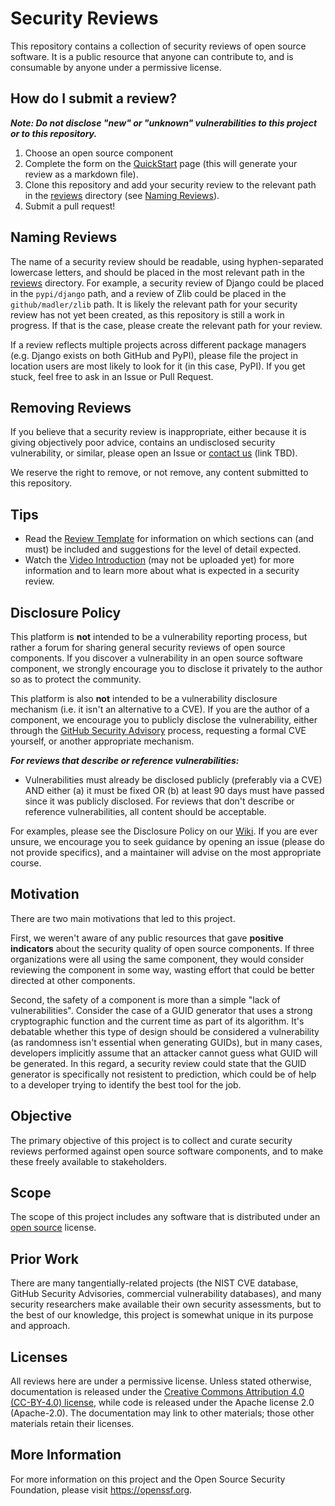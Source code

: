 # Security Reviews

This repository contains a collection of security reviews of open source software. It is a public resource that anyone can contribute to, and is consumable by anyone under a permissive license.

## How do I submit a review?

***Note: Do not disclose "new" or "unknown" vulnerabilities to this project or to this repository.***

1. Choose an open source component
2. Complete the form on the [QuickStart](https://ossf.github.io/security-reviews/quickstart.html) page (this will generate your review as a markdown file).
2. Clone this repository and add your security review to the relevant path in the [reviews](https://github.com/ossf/security-reviews/tree/main/reviews) directory (see [Naming Reviews](#naming-reviews)).
3. Submit a pull request!

## Naming Reviews

The name of a security review should be readable, using hyphen-separated lowercase
letters, and should be placed in the most relevant path in the [reviews](https://github.com/ossf/security-reviews/tree/main/reviews) directory. For example, a security review of Django could be placed in the `pypi/django` path, and a review of Zlib could be placed in the `github/madler/zlib` path. It is likely the relevant path for your security review has not yet been created, as this repository is still a work in progress. If that is the case, please create the relevant path for your review.

If a review reflects multiple projects across different package managers (e.g.
Django exists on both GitHub and PyPI), please file the project in location
users are most likely to look for it (in this case, PyPI). If you get stuck,
feel free to ask in an Issue or Pull Request.

## Removing Reviews

If you believe that a security review is inappropriate, either because
it is giving objectively poor advice, contains an undisclosed security
vulnerability, or similar, please open an Issue or [contact us](#) (link TBD).

We reserve the right to remove, or not remove, any content submitted
to this repository.

## Tips

 * Read the [Review Template](template.md) for information on which sections can (and must) be included and suggestions for the level of detail expected.
 * Watch the [Video Introduction](#) (may not be uploaded yet) for more information and to learn more about what is expected in a security review.

## Disclosure Policy

This platform is **not** intended to be a vulnerability reporting process, but rather a forum for sharing general security reviews of open source components. If you
discover a vulnerability in an open source software component, we
strongly encourage you to disclose it privately to the author so as
to protect the community.

This platform is also **not** intended to be a vulnerability disclosure mechanism
(i.e. it isn't an alternative to a CVE). If you are the author of a
component, we encourage you to publicly disclose the vulnerability,
either through the
[GitHub Security Advisory](https://docs.github.com/en/free-pro-team@latest/github/managing-security-vulnerabilities/about-github-security-advisories)
process, requesting a formal CVE yourself, or another appropriate
mechanism.

***For reviews that describe or reference vulnerabilities:***

 * Vulnerabilities must already be disclosed publicly (preferably via a CVE) AND either (a) it must be fixed OR (b) at least 90 days must have passed since it was publicly disclosed.
For reviews that don't describe or reference vulnerabilities, all content should be acceptable.

For examples, please see the Disclosure Policy on our [Wiki](https://github.com/ossf/security-reviews/wiki/Disclosure-Policy). If you are ever unsure, we encourage you to seek guidance by opening an issue (please do not provide specifics), and a maintainer will advise on the most appropriate course.

## Motivation

There are two main motivations that led to this project.

First, we weren't aware of any public resources that gave **positive indicators**
about the security quality of open source components. If three
organizations were all using the same component, they would consider
reviewing the component in some way, wasting effort that could
be better directed at other components.

Second, the safety of a component is more than a simple "lack of
vulnerabilities". Consider the case of a GUID generator that uses a
strong cryptographic function and the current time as part of its
algorithm. It's debatable whether this type of design should
be considered a vulnerability (as randomness isn't essential when
generating GUIDs), but in many cases, developers implicitly
assume that an attacker cannot guess what GUID will be generated.
In this regard, a security review could state that the
GUID generator is specifically not resistent to prediction, which
could be of help to a developer trying to identify the best tool
for the job.

## Objective

The primary objective of this project is to collect and curate
security reviews performed against open source software components,
and to make these freely available to stakeholders.

## Scope

The scope of this project includes any software that is distributed
under an [open source](https://opensource.org/licenses) license.

## Prior Work

There are many tangentially-related projects (the NIST CVE database,
GitHub Security Advisories, commercial vulnerability databases), and
many security researchers make available their own security assessments,
but to the best of our knowledge, this project is somewhat unique
in its purpose and approach.

## Licenses

All reviews here are under a permissive license.
Unless stated otherwise, documentation is released under the
[Creative Commons Attribution 4.0 (CC-BY-4.0) license](https://creativecommons.org/licenses/by/4.0/legalcode.txt),
while code is released under the Apache license 2.0 (Apache-2.0).
The documentation may link to other materials; those other materials retain
their licenses.

## More Information

For more information on this project and the Open Source Security
Foundation, please visit https://openssf.org.

